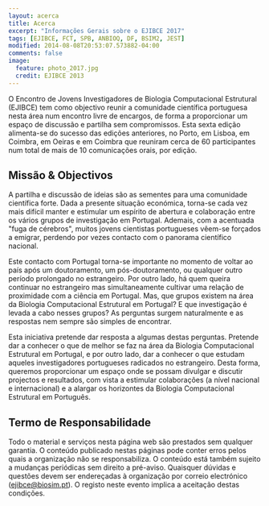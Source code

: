 ```yaml
---
layout: acerca
title: Acerca
excerpt: "Informações Gerais sobre o EJIBCE 2017"
tags: [EJIBCE, FCT, SPB, ANBIOQ, DF, BSIM2, JEST]
modified: 2014-08-08T20:53:07.573882-04:00
comments: false
image:
  feature: photo_2017.jpg
  credit: EJIBCE 2013
---
```


O Encontro de Jovens Investigadores de Biologia Computacional Estrutural (EJIBCE) tem como objectivo
reunir a comunidade científica portuguesa nesta área num encontro livre de encargos, de forma a
proporcionar um espaço de discussão e partilha sem compromissos. Esta sexta edição alimenta-se do sucesso das edições anteriores, no Porto, em Lisboa, em Coimbra, em Oeiras e em Coimbra que reuniram cerca de 60 participantes num total de mais de 10 comunicações orais, por edição.

## Missão & Objectivos
A partilha e discussão de ideias são as sementes para uma comunidade científica forte. Dada a presente situação económica, torna-se cada vez mais difícil manter e estimular um espírito de abertura e colaboração entre os vários grupos de investigação em Portugal. Ademais, com a acentuada "fuga de cérebros", muitos jovens cientistas portugueses vêem-se forçados a emigrar, perdendo por vezes contacto com o panorama científico nacional.

Este contacto com Portugal torna-se importante no momento de voltar ao país após um doutoramento, um pós-doutoramento, ou qualquer outro período prolongado no estrangeiro. Por outro lado, há quem queira continuar no estrangeiro mas simultaneamente cultivar uma relação de proximidade com a ciência em Portugal. Mas, que grupos existem na área da Biologia Computacional Estrutural em Portugal? E que investigação é levada a cabo nesses grupos? As perguntas surgem naturalmente e as respostas nem sempre são simples de encontrar.

Esta iniciativa pretende dar resposta a algumas destas perguntas. Pretende dar a conhecer o que de melhor se faz na área da Biologia Computacional Estrutural em Portugal, e por outro lado, dar a conhecer o que estudam aqueles investigadores portugueses radicados no estrangeiro. Desta forma, queremos proporcionar um espaço onde se possam divulgar e discutir projectos e resultados, com vista a estimular colaborações (a nível nacional e internacional) e a alargar os horizontes da Biologia Computacional Estrutural em Português.

## Termo de Responsabilidade
Todo o material e serviços nesta página web são prestados sem qualquer garantia. O conteúdo publicado nestas páginas pode conter erros pelos quais a organização não se responsabiliza. O conteúdo está também sujeito a mudanças periódicas sem direito a pré-aviso. Quaisquer dúvidas e questões devem ser endereçadas à organização por correio electrónico (ejibce@biosim.pt). O registo neste evento implica a aceitação destas condições.
